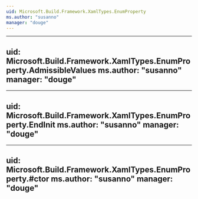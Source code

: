 ```yaml
---
uid: Microsoft.Build.Framework.XamlTypes.EnumProperty
ms.author: "susanno"
manager: "douge"
---
```


---
uid: Microsoft.Build.Framework.XamlTypes.EnumProperty.AdmissibleValues
ms.author: "susanno"
manager: "douge"
---

---
uid: Microsoft.Build.Framework.XamlTypes.EnumProperty.EndInit
ms.author: "susanno"
manager: "douge"
---

---
uid: Microsoft.Build.Framework.XamlTypes.EnumProperty.#ctor
ms.author: "susanno"
manager: "douge"
---
